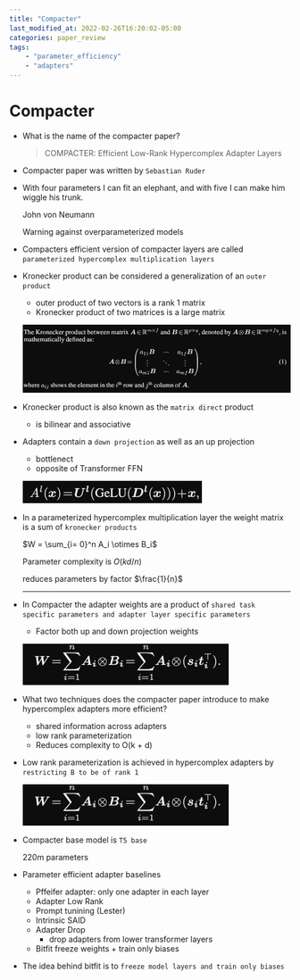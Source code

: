 ```yaml
---
title: "Compacter"
last_modified_at: 2022-02-26T16:20:02-05:00
categories: paper_review
tags: 
    - "parameter_efficiency"
    - "adapters"
---
```


# Compacter

- What is the name of the compacter paper?
    
    > COMPACTER:
    Efficient Low-Rank Hypercomplex Adapter Layers
    > 
    
- Compacter paper was written by `Sebastian Ruder`
    
    
- With four parameters I can fit an elephant,
and with five I can make him wiggle his trunk.
    
    John von Neumann
    
    Warning against overparameterized models
    
- Compacters efficient version of compacter layers are called `parameterized hypercomplex multiplication layers`
    
    
- Kronecker product can be considered a generalization of an `outer product`
    - outer product of two vectors is a rank 1 matrix
    - Kronecker product of two matrices is a large matrix
    
    ![Untitled](Compacter%20a9a7d/Untitled.png)
    
- Kronecker product is also known as the `matrix direct` product
    - is bilinear and associative
    
- Adapters contain a `down projection` as well as an up projection
    - bottlenect
    - opposite of Transformer FFN
    
    ![Untitled](Compacter%20a9a7d/Untitled%201.png)
    
- In a parameterized hypercomplex multiplication layer the weight matrix is a sum of `kronecker products`
    
    $W = \sum_{i= 0}^n A_i \otimes B_i$
    
    Parameter complexity is $O(kd/n)$
    
    reduces parameters by factor  $\frac{1}{n}$
    
    ---
    
- In Compacter the adapter weights are a product of `shared task specific parameters and adapter layer specific parameters`
    - Factor both up and down projection weights
    
    ![Untitled](Compacter%20a9a7d/Untitled%202.png)
    
- What two techniques does the compacter paper introduce to make hypercomplex adapters more efficient?
    - shared information across adapters
    - low rank parameterization
    - Reduces complexity to O(k + d)
    
- Low rank parameterization is achieved in hypercomplex adapters by `restricting B to be of rank 1`
    
    ![Untitled](Compacter%20a9a7d/Untitled%203.png)
    
- Compacter base model is `T5 base`
    
    220m parameters 
    
- Parameter efficient adapter baselines
    - Pffeifer adapter: only one adapter in each layer
    - Adapter Low Rank
    - Prompt tunining (Lester)
    - Intrinsic SAID
    - Adapter Drop
        - drop adapters from lower transformer layers
    - Bitfit freeze weights + train only biases
    
- The idea behind bitfit is to `freeze model layers and train only biases`